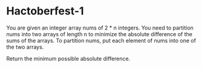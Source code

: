 # Hactoberfest-1

You are given an integer array nums of 2 * n integers. You need to partition nums into two arrays of length n to minimize the absolute difference of the sums of the arrays. To partition nums, put each element of nums into one of the two arrays.

Return the minimum possible absolute difference.
